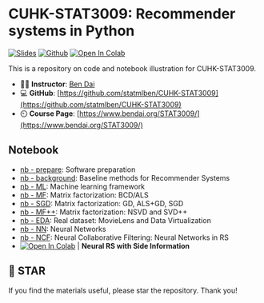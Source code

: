 # **CUHK**-**STAT3009**: Recommender systems in Python
[![Slides](https://img.shields.io/badge/CUHK-STAT3009-blueviolet)](https://www.bendai.org/STAT3009/) 
[![Github](https://badges.aleen42.com/src/github.svg)](https://github.com/statmlben/CUHK-STAT3009) 
[![Open In Colab](https://colab.research.google.com/assets/colab-badge.svg)](https://colab.research.google.com/drive/1TLkXIaYA42JcVxrTZBk6adKY8w533Gym?authuser=2#scrollTo=jbpzja31GGj)

This is a repository on code and notebook illustration for CUHK-STAT3009. 

- 👨‍🏫 **Instructor**: [Ben Dai](http://www.bendai.org)
- 💻 **GitHub**: [https://github.com/statmlben/CUHK-STAT3009](https://github.com/statmlben/CUHK-STAT3009)
- ⏲️ **Course Page**: [https://www.bendai.org/STAT3009/](https://www.bendai.org/STAT3009/)

## Notebook

- [nb - prepare](nb_prepare.ipynb): Software preparation 
- [nb - background](nb_background.ipynb): Baseline methods for Recommender Systems
- [nb - ML](nb_ml.ipynb): Machine learning framework
- [nb - MF](nb_mf.ipynb): Matrix factorization: BCD/ALS
- [nb - SGD](nb_SGD.ipynb): Matrix factorization: GD, ALS+GD, SGD
- [nb - MF++](nb_mfpp.ipynb): Matrix factorization: NSVD and SVD++
- [nb - EDA](nb_EDA.ipynb): Real dataset: MovieLens and Data Virtualization
- [nb - NN](nb_nn.ipynb): Neural Networks
- [nb - NCF](nb_ncf.ipynb): Neural Collaborative Filtering: Neural Networks in RS
- [![Open In Colab](https://colab.research.google.com/assets/colab-badge.svg)](https://colab.research.google.com/drive/1V_UJQ_TLZMmRKx_ncmN1oVhp_yAX_I_b?usp=sharing) | **Neural RS with Side Information** 
<!-- - [nb - correlation RS](nb_correlation.ipynb): Correlation-based Recommender Systems -->

## 🌟 STAR

If you find the materials useful, please star the repository. Thank you!